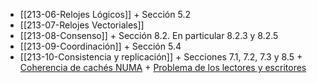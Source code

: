 - [[213-06-Relojes Lógicos]] + Sección 5.2
- [[213-07-Relojes Vectoriales]]
- [[213-08-Consenso]] + Sección 8.2. En particular 8.2.3 y 8.2.5
- [[213-09-Coordinación]] + Sección 5.4
- [[213-10-Consistencia y replicación]] + Secciones 7.1, 7.2, 7.3 y 8.5 + [Coherencia de cachés NUMA](http://www.cs.cmu.edu/afs/cs/academic/class/15418-s19/www/lectures/13_directory.pdf) + [Problema de los lectores y escritores](https://hrcak.srce.hr/file/69328)
